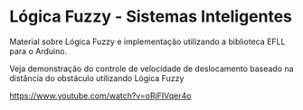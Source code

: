 # Lógica Fuzzy - Sistemas Inteligentes

Material sobre Lógica Fuzzy e implementação utilizando a biblioteca EFLL para o Arduino. 

Veja demonstração do controle de velocidade de deslocamento baseado na distância do obstáculo utilizando Lógica Fuzzy

https://www.youtube.com/watch?v=oRjFIVqer4o
